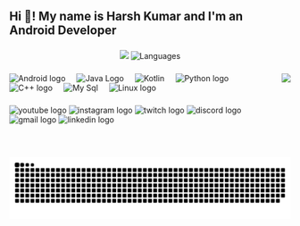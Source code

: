 <h2 align="left">Hi 👋! My name is Harsh Kumar and I'm an Android Developer </h2>

###

<div align="center">
  <img src="https://github-readme-stats.vercel.app/api?username=hk-gupta&hide_title=false&hide_rank=false&show_icons=true&include_all_commits=true&count_private=true&disable_animations=false&theme=dracula&locale=en&hide_border=false%22height=%22150%22%20alt=%22stats%20graph" />
  <img src="https://github-readme-stats.vercel.app/api/top-langs?username=hk-gupta&locale=en&hide_title=false&layout=compact&card_width=320&langs_count=5&theme=dracula&hide_border=false" height=150 
    alt = "Languages" />
</div>

###

<img align="right" height="150" src="https://miro.medium.com/v2/resize:fit:828/format:webp/1*zVnWJtyGOX_kUIDm6ccCfQ.gif" />

###

<div align="left">
  <img src="https://cdn.jsdelivr.net/gh/devicons/devicon/icons/android/android-original.svg" height="30" alt="Android logo"  />
  <img width="12" />
  <img src="https://github.com/HK-Gupta/HK-Gupta/assets/116277672/e4ab98c1-9f9c-49b0-ba41-78d31ebacdac" height="30" alt="Java Logo"/>
  <img width="12"/>
  <img src="https://github.com/HK-Gupta/HK-Gupta/assets/116277672/252bef8a-4371-4ff3-aa26-8343720eb299" height="30" alt="Kotlin"/>
  <img width="12"/>
  <img src="https://cdn.jsdelivr.net/gh/devicons/devicon/icons/python/python-original.svg" height="30" alt="Python logo"  />
  <img width="12" />
  <img src="https://github.com/HK-Gupta/HK-Gupta/assets/116277672/7cf69661-b47e-4c0c-afe5-1e7d353817f2" height="30" alt="C++ logo"  />
  <img width="12" />
  <img src="https://github.com/HK-Gupta/HK-Gupta/assets/116277672/49b4d9fa-64d0-463b-9699-4e5754ea3e5e" height="30" alt="My Sql"/>
  <img width="12"/>
  <img src="https://cdn.jsdelivr.net/gh/devicons/devicon/icons/linux/linux-original.svg" height="30" alt="Linux logo"  />
</div>


###

<div align="left">
  <img src="https://img.shields.io/static/v1?message=Youtube&logo=youtube&label=&color=FF0000&logoColor=white&labelColor=&style=for-the-badge" height="35" alt="youtube logo"  />
  <img src="https://img.shields.io/static/v1?message=Instagram&logo=instagram&label=&color=E4405F&logoColor=white&labelColor=&style=for-the-badge" height="35" alt="instagram logo"  />
  <img src="https://img.shields.io/static/v1?message=Twitch&logo=twitch&label=&color=9146FF&logoColor=white&labelColor=&style=for-the-badge" height="35" alt="twitch logo"  />
  <img src="https://img.shields.io/static/v1?message=Discord&logo=discord&label=&color=7289DA&logoColor=white&labelColor=&style=for-the-badge" height="35" alt="discord logo"  />
  <img src="https://img.shields.io/static/v1?message=Gmail&logo=gmail&label=&color=D14836&logoColor=white&labelColor=&style=for-the-badge" height="35" alt="gmail logo"  />
  <img src="https://img.shields.io/static/v1?message=LinkedIn&logo=linkedin&label=&color=0077B5&logoColor=white&labelColor=&style=for-the-badge" height="35" alt="linkedin logo"  />
</div>

###

<br clear="both">

<img src="https://raw.githubusercontent.com/hk-gupta/hk-gupta/output/snake.svg" alt="Snake animation" />

###
